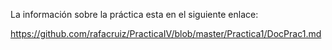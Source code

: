 La información sobre la práctica esta en el siguiente enlace:

  https://github.com/rafacruiz/PracticaIV/blob/master/Practica1/DocPrac1.md
